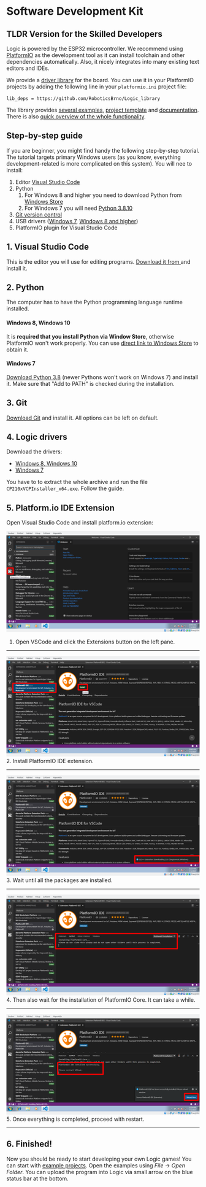 # Software Development Kit

## TLDR Version for the Skilled Developers

Logic is powered by the ESP32 microcontroller. We recommend using
[PlatformIO](https://platformio.org/) as the development tool as it can install
toolchain and other dependencies automatically. Also, it nicely integrates into
many existing text editors and IDEs.

We provide a [driver library](https://github.com/RoboticsBrno/Logic_library) for
the board. You can use it in your PlatformIO projects by adding the following line in your `platformio.ini` project file:

```
lib_deps = https://github.com/RoboticsBrno/Logic_library
```

The library provides [several
examples](https://github.com/RoboticsBrno/Logic_library/tree/main/examples),
[project
template](https://github.com/RoboticsBrno/Logic_library/tree/main/examples/_TEMPLATE)
and [documentation](https://roboticsbrno.github.io/Logic_library/). There is also [quick overview of the whole functionality](code/utils.md).

## Step-by-step guide

If you are beginner, you might find handy the following step-by-step tutorial.
The tutorial targets primary Windows users (as you know, everything
development-related is more complicated on this system). You will nee to install:

1. Editor [Visual Studio Code](https://code.visualstudio.com/Download)
1. Python
    1. For Windows 8 and higher you need to download Python from [Windows Store](https://www.microsoft.com/en-us/p/python-39/9p7qfqmjrfp7)
    1. For Windows 7 you will need [Python 3.8.10](https://www.python.org/ftp/python/3.8.10/python-3.8.10-amd64.exe)
2. [Git version control](https://git-scm.com/download/win)
3. USB drivers ([Windows 7](https://www.silabs.com/documents/public/software/CP210x_Windows_Drivers.zip), [Windows 8 and higher](https://www.silabs.com/documents/public/software/CP210x_Universal_Windows_Driver.zip))
4. PlatformIO plugin for Visual Studio Code


## 1. Visual Studio Code
This is the editor you will use for editing programs. [Download it from
](https://code.visualstudio.com/Download) and install it.

## 2. Python

The computer has to have the Python programming language runtime installed.

#### Windows 8, Windows 10

It is **required that you install Python via Window Store**, otherwise
PlatformIO won't work properly. You can use [direct link to Windows
Store](https://www.microsoft.com/en-us/p/python-39/9p7qfqmjrfp7) to obtain it.

#### Windows 7

[Download Python
3.8](https://www.python.org/ftp/python/3.8.10/python-3.8.10-amd64.exe) (newer
Pythons won't work on Windows 7) and install it. Make sure that "Add to PATH" is
checked during the installation.

## 3. Git

[Download Git](https://git-scm.com/download/win) and install it. All options can
be left on default.


## 4. Logic drivers

Download the drivers:

* [Windows 8, Windows 10](https://www.silabs.com/documents/public/software/CP210x_Universal_Windows_Driver.zip)
* [Windows 7](https://www.silabs.com/documents/public/software/CP210x_Windows_Drivers.zip)

You have to to extract the whole archive and run the file `CP210xVCPInstaller_x64.exe`. Follow the guide.

## 5. Platform.io IDE Extension
Open Visual Studio Code and install platform.io extension:

![VSCode extension](assets/code_01.png)<br>
1. Open VSCode and click the Extensions button on the left pane.
<hr>

![VSCode extension](assets/code_02.png)<br>
2. Install PlatformIO IDE extension.
<hr>

![VSCode extension](assets/code_03.png)<br>
3. Wait until all the packages are installed.
<hr>

![VSCode extension](assets/code_04.png)<br>
4. Then also wait for the installation of PlatformIO Core. It can take a while.
<hr>

![VSCode extension](assets/code_05.png)<br>
5. Once everything is completed, proceed with restart.
<hr>

## 6. Finished!

Now you should be ready to start developing your own Logic games! You can start
with [example
projects](https://github.com/RoboticsBrno/Logic_library/tree/main/examples).
Open the examples using _File_ -> _Open Folder_. You can upload the program into
Logic via small arrow on the blue status bar at the bottom.
